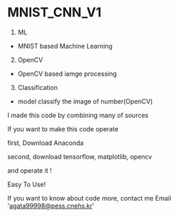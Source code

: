 # MNIST_CNN_V1

1. ML

- MNIST based Machine Learning

2. OpenCV

- OpenCV based iamge processing

3. Classification

- model classify the image of number(OpenCV)

I made this code by combining many of sources

If you want to make this code operate

first, Download Anaconda

second, download tensorflow, matplotlib, opencv

and operate it !

Easy To Use!

If you want to know about code more, contact me Email 'agata99998@pess.cnehs.kr'
